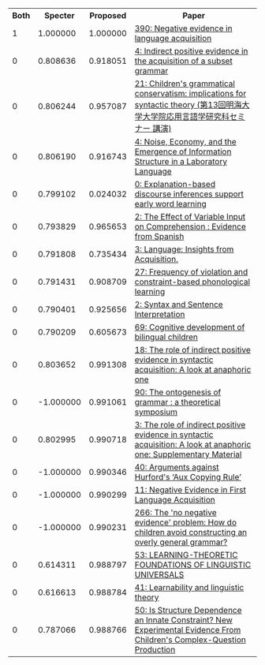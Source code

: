 <html><table><tr>
<th>Both</th>
<th>Specter</th>
<th>Proposed</th>
<th>Paper</th>
</tr>
<tr>
<td>1</td>
<td>1.000000</td>
<td>1.000000</td>
<td><a href="https://www.semanticscholar.org/paper/14c532418723f576d5d3eeb593f5ac62c9ea501f">390: Negative evidence in language acquisition</a></td>
</tr>
<tr>
<td>0</td>
<td>0.808636</td>
<td>0.918051</td>
<td><a href="https://www.semanticscholar.org/paper/cc2678e0bbbe751f144b22f4a0c4187a19206c55">4: Indirect positive evidence in the acquisition of a subset grammar</a></td>
</tr>
<tr>
<td>0</td>
<td>0.806244</td>
<td>0.957087</td>
<td><a href="https://www.semanticscholar.org/paper/b7e4e14cc80eff2b5617ef1f94b766ee099456a1">21: Children's grammatical conservatism: implications for syntactic theory (第13回明海大学大学院応用言語学研究科セミナー 講演)</a></td>
</tr>
<tr>
<td>0</td>
<td>0.806190</td>
<td>0.916743</td>
<td><a href="https://www.semanticscholar.org/paper/1ef172789a663eaa5b354df380770e9b19645414">4: Noise, Economy, and the Emergence of Information Structure in a Laboratory Language</a></td>
</tr>
<tr>
<td>0</td>
<td>0.799102</td>
<td>0.024032</td>
<td><a href="https://www.semanticscholar.org/paper/22c38edf3cb55246ae0e6f1fed304d1bff09a9f6">0: Explanation-based discourse inferences support early word learning</a></td>
</tr>
<tr>
<td>0</td>
<td>0.793829</td>
<td>0.965653</td>
<td><a href="https://www.semanticscholar.org/paper/6f6163860e90ede735b7c873f463f011b0c05ff4">2: The Effect of Variable Input on Comprehension : Evidence from Spanish</a></td>
</tr>
<tr>
<td>0</td>
<td>0.791808</td>
<td>0.735434</td>
<td><a href="https://www.semanticscholar.org/paper/db75115f3a15a64b1f055c8c9832f047b42a3aa7">3: Language: Insights from Acquisition.</a></td>
</tr>
<tr>
<td>0</td>
<td>0.791431</td>
<td>0.908709</td>
<td><a href="https://www.semanticscholar.org/paper/9f774e34ffffafec9f00d0b5cf29c6cdae538bf0">27: Frequency of violation and constraint-based phonological learning</a></td>
</tr>
<tr>
<td>0</td>
<td>0.790401</td>
<td>0.925656</td>
<td><a href="https://www.semanticscholar.org/paper/6c0de7d53a2be81f9c98883b0b702f54dadd2dfa">2: Syntax and Sentence Interpretation</a></td>
</tr>
<tr>
<td>0</td>
<td>0.790209</td>
<td>0.605673</td>
<td><a href="https://www.semanticscholar.org/paper/012d3ad5c32bff90bdd7b87a4e288448bd546d95">69: Cognitive development of bilingual children</a></td>
</tr>
<tr>
<td>0</td>
<td>0.803652</td>
<td>0.991308</td>
<td><a href="https://www.semanticscholar.org/paper/3810fa914e4853247b4878e538ede642f2c1ed66">18: The role of indirect positive evidence in syntactic acquisition: A look at anaphoric one</a></td>
</tr>
<tr>
<td>0</td>
<td>-1.000000</td>
<td>0.991061</td>
<td><a href="https://www.semanticscholar.org/paper/591f15bed622fa00cd9e365bba14f6bdbadafdfc">90: The ontogenesis of grammar : a theoretical symposium</a></td>
</tr>
<tr>
<td>0</td>
<td>0.802995</td>
<td>0.990718</td>
<td><a href="https://www.semanticscholar.org/paper/521889dc7e41d5aa4cc4499804fbe28e8cf41795">3: The role of indirect positive evidence in syntactic acquisition: A look at anaphoric one: Supplementary Material</a></td>
</tr>
<tr>
<td>0</td>
<td>-1.000000</td>
<td>0.990346</td>
<td><a href="https://www.semanticscholar.org/paper/dad14373f42b66e98102c594064acc15dc27b7c9">40: Arguments against Hurford's ‘Aux Copying Rule’</a></td>
</tr>
<tr>
<td>0</td>
<td>-1.000000</td>
<td>0.990299</td>
<td><a href="https://www.semanticscholar.org/paper/bdcf68d85bbd40f6817c9ba3c0f2ccdf38295e3f">11: Negative Evidence in First Language Acquisition</a></td>
</tr>
<tr>
<td>0</td>
<td>-1.000000</td>
<td>0.990231</td>
<td><a href="https://www.semanticscholar.org/paper/148d8aab465f45178ae1838b150c79fbb004c403">266: The 'no negative evidence' problem: How do children avoid constructing an overly general grammar?</a></td>
</tr>
<tr>
<td>0</td>
<td>0.614311</td>
<td>0.988797</td>
<td><a href="https://www.semanticscholar.org/paper/903701f0ddcc9829e65b1a26858286777b10ee9f">53: LEARNING-THEORETIC FOUNDATIONS OF LINGUISTIC UNIVERSALS</a></td>
</tr>
<tr>
<td>0</td>
<td>0.616613</td>
<td>0.988784</td>
<td><a href="https://www.semanticscholar.org/paper/f68c235be9eba2347fbbe1a0da6e4a791cdfe61b">41: Learnability and linguistic theory</a></td>
</tr>
<tr>
<td>0</td>
<td>0.787066</td>
<td>0.988766</td>
<td><a href="https://www.semanticscholar.org/paper/d8f49ab06efe061f1268f72b0fa7dd7a00662731">50: Is Structure Dependence an Innate Constraint? New Experimental Evidence From Children's Complex-Question Production</a></td>
</tr>
</table></html>
